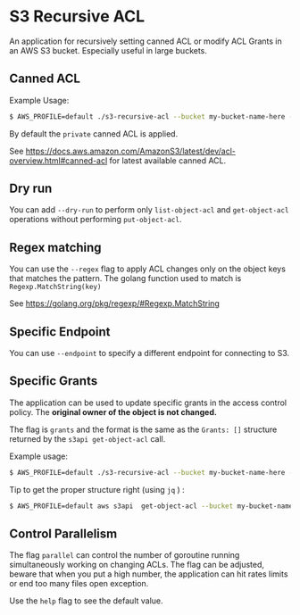 # S3 Recursive ACL

An application for recursively setting canned ACL or modify ACL Grants in an AWS S3 bucket. Especially useful in large buckets.

## Canned ACL

Example Usage: 

```bash
$ AWS_PROFILE=default ./s3-recursive-acl --bucket my-bucket-name-here --region region-here --path path/to/recurse --acl aws-exec-read
```

By default the `private` canned ACL is applied.

See https://docs.aws.amazon.com/AmazonS3/latest/dev/acl-overview.html#canned-acl for latest available canned ACL.

## Dry run

You can add `--dry-run` to perform only `list-object-acl` and `get-object-acl` operations without performing `put-object-acl`.

## Regex matching

You can use the `--regex` flag to apply ACL changes only on the object keys that matches the pattern. The golang  function used to match is `Regexp.MatchString(key)`

See https://golang.org/pkg/regexp/#Regexp.MatchString

## Specific Endpoint

You can use `--endpoint` to specify a different endpoint for connecting to S3.

## Specific Grants

The application can be used to update specific grants in the access control policy. The **original owner of the object is not changed.**

The flag is `grants` and the format is the same as the `Grants: []` structure returned by the `s3api get-object-acl` call. 

Example usage: 

```bash
$ AWS_PROFILE=default ./s3-recursive-acl --bucket my-bucket-name-here --region region-here --path path/to/recurse --grants '[{"Grantee":{"ID":"123456789","Type":"CanonicalUser"},"Permission":"FULL_CONTROL"}]'
```

Tip to get the proper structure right (using `jq` ) :

```bash
$ AWS_PROFILE=default aws s3api  get-object-acl --bucket my-bucket-name-here --key my-key-here | jq -c .Grants
```

## Control Parallelism

The flag `parallel` can control the number of goroutine running simultaneously working on changing ACLs.
The flag can be adjusted, beware that when you put a high number, the application can hit rates limits or end too many files open exception.

Use the `help` flag to see the default value.



